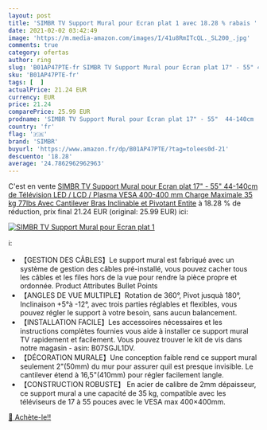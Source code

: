 ```yaml
---
layout: post
title: 'SIMBR TV Support Mural pour Ecran plat 1 avec 18.28 % rabais '
date: 2021-02-02 03:42:49
image: 'https://m.media-amazon.com/images/I/41u8RmITcQL._SL200_.jpg'
comments: true
category: ofertas
author: ring
slug: 'B01AP47PTE-fr SIMBR TV Support Mural pour Ecran plat 17" - 55" 44-140cm...'
sku: 'B01AP47PTE-fr'
tags: [  ]
actualPrice: 21.24 EUR
currency: EUR
price: 21.24
comparePrice: 25.99 EUR
prodname: 'SIMBR TV Support Mural pour Ecran plat 17" - 55"  44-140cm  de Télévision LED / LCD / Plasma  VESA 400-400 mm  Charge Maximale 35 kg 77lbs  Avec Cantilever Bras Inclinable et Pivotant Entite'
country: 'fr'
flag: '🇫🇷'
brand: 'SIMBR'
buyurl: 'https://www.amazon.fr/dp/B01AP47PTE/?tag=tolees0d-21'
descuento: '18.28'
average: '24.7862962962963'
---
```


C'est en vente [SIMBR TV Support Mural pour Ecran plat 17" - 55"  44-140cm  de Télévision LED / LCD / Plasma  VESA 400-400 mm  Charge Maximale 35 kg 77lbs  Avec Cantilever Bras Inclinable et Pivotant Entite](https://www.amazon.fr/dp/B01AP47PTE/?tag=tolees0d-21)  à  18.28 % de réduction, prix final  21.24 EUR (original: 25.99 EUR) ici:

[![SIMBR TV Support Mural pour Ecran plat 1](https://m.media-amazon.com/images/I/41u8RmITcQL._SL200_.jpg)](https://www.amazon.fr/dp/B01AP47PTE/?tag=tolees0d-21)

ℹ️:

- 【GESTION DES CÂBLES】Le support mural est fabriqué avec un système de gestion des câbles pré-installé, vous pouvez cacher tous les câbles et les files hors de la vue pour rendre la pièce propre et ordonnée. Product Attributes Bullet Points
- 【ANGLES DE VUE MULTIPLE】Rotation de 360°, Pivot jusquà 180°, Inclinaison +5°à -12°, avec trois parties réglables et flexibles, vous pouvez régler le support à votre besoin, sans aucun balancement.
- 【INSTALLATION FACILE】Les accessoires nécessaires et les instructions complètes fournies vous aide à installer ce support mural TV rapidement et facilement. Vous pouvez trouver le kit de vis dans notre magasin - asin: B07SGJL1DV.
- 【DÉCORATION MURALE】Une conception faible rend ce support mural seulement 2"(50mm) du mur pour assurer quil est presque invisible. Le cantilever étend à 16,5"(410mm) pour régler facilement langle.
- 【CONSTRUCTION ROBUSTE】 En acier de calibre de 2mm dépaisseur, ce support mural a une capacité de 35 kg, compatible avec les téléviseurs de 17 à 55 pouces avec le VESA max 400×400mm.

[🛒 Achète-le!!](https://www.amazon.fr/dp/B01AP47PTE/?tag=tolees0d-21)
